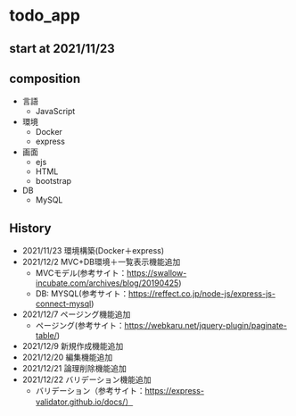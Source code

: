 # todo_app
## start at 2021/11/23
## composition
- 言語
    - JavaScript
- 環境
    - Docker
    - express
- 画面
    - ejs
    - HTML
    - bootstrap
- DB
    - MySQL

## History
- 2021/11/23 環境構築(Docker＋express)
- 2021/12/2  MVC+DB環境＋一覧表示機能追加
    - MVCモデル(参考サイト：https://swallow-incubate.com/archives/blog/20190425)
    - DB: MYSQL(参考サイト：https://reffect.co.jp/node-js/express-js-connect-mysql)
- 2021/12/7  ページング機能追加
    - ページング(参考サイト：https://webkaru.net/jquery-plugin/paginate-table/)
- 2021/12/9  新規作成機能追加
- 2021/12/20 編集機能追加
- 2021/12/21 論理削除機能追加
- 2021/12/22 バリデーション機能追加
    - バリデーション（参考サイト：https://express-validator.github.io/docs/）